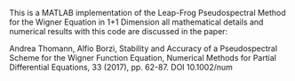 This is a MATLAB implementation of the 
Leap-Frog Pseudospectral Method for the Wigner Equation in 1+1 Dimension
all mathematical details and numerical results with this code are discussed in the paper: 

Andrea Thomann, Alfio Borzì, 
Stability and Accuracy of a Pseudospectral Scheme for the Wigner Function Equation,
Numerical Methods for Partial Differential Equations, 33 (2017), pp. 62-87. 
DOI 10.1002/num
